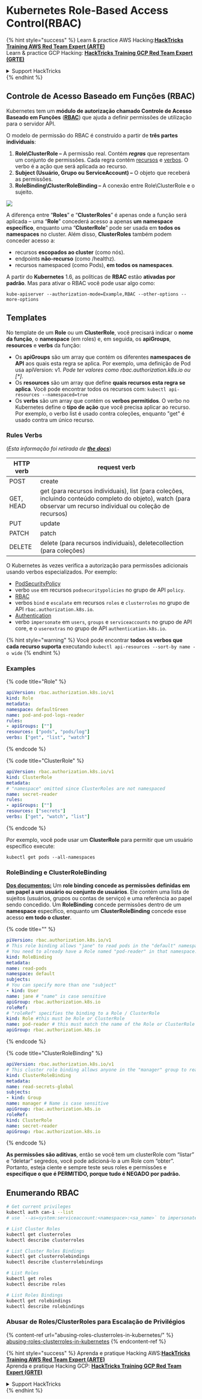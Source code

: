 # Kubernetes Role-Based Access Control(RBAC)

{% hint style="success" %}
Learn & practice AWS Hacking:<img src="../../.gitbook/assets/image (1).png" alt="" data-size="line">[**HackTricks Training AWS Red Team Expert (ARTE)**](https://training.hacktricks.xyz/courses/arte)<img src="../../.gitbook/assets/image (1).png" alt="" data-size="line">\
Learn & practice GCP Hacking: <img src="../../.gitbook/assets/image (2).png" alt="" data-size="line">[**HackTricks Training GCP Red Team Expert (GRTE)**<img src="../../.gitbook/assets/image (2).png" alt="" data-size="line">](https://training.hacktricks.xyz/courses/grte)

<details>

<summary>Support HackTricks</summary>

* Check the [**subscription plans**](https://github.com/sponsors/carlospolop)!
* **Join the** 💬 [**Discord group**](https://discord.gg/hRep4RUj7f) or the [**telegram group**](https://t.me/peass) or **follow** us on **Twitter** 🐦 [**@hacktricks\_live**](https://twitter.com/hacktricks\_live)**.**
* **Share hacking tricks by submitting PRs to the** [**HackTricks**](https://github.com/carlospolop/hacktricks) and [**HackTricks Cloud**](https://github.com/carlospolop/hacktricks-cloud) github repos.

</details>
{% endhint %}

## Controle de Acesso Baseado em Funções (RBAC)

Kubernetes tem um **módulo de autorização chamado Controle de Acesso Baseado em Funções** ([**RBAC**](https://kubernetes.io/docs/reference/access-authn-authz/rbac/)) que ajuda a definir permissões de utilização para o servidor API.

O modelo de permissão do RBAC é construído a partir de **três partes individuais**:

1. **Role\ClusterRole ­–** A permissão real. Contém _**regras**_ que representam um conjunto de permissões. Cada regra contém [recursos](https://kubernetes.io/docs/reference/kubectl/overview/#resource-types) e [verbos](https://kubernetes.io/docs/reference/access-authn-authz/authorization/#determine-the-request-verb). O verbo é a ação que será aplicada ao recurso.
2. **Subject (Usuário, Grupo ou ServiceAccount) –** O objeto que receberá as permissões.
3. **RoleBinding\ClusterRoleBinding –** A conexão entre Role\ClusterRole e o sujeito.

![](https://www.cyberark.com/wp-content/uploads/2018/12/rolebiding\_serviceaccount\_and\_role-1024x551.png)

A diferença entre “**Roles**” e “**ClusterRoles**” é apenas onde a função será aplicada – uma “**Role**” concederá acesso a apenas **um** **namespace** **específico**, enquanto uma “**ClusterRole**” pode ser usada em **todos os namespaces** no cluster. Além disso, **ClusterRoles** também podem conceder acesso a:

* recursos **escopados ao cluster** (como nós).
* endpoints **não-recurso** (como /healthz).
* recursos namespaced (como Pods), **em todos os namespaces**.

A partir do **Kubernetes** 1.6, as políticas de **RBAC** estão **ativadas por padrão**. Mas para ativar o RBAC você pode usar algo como:
```
kube-apiserver --authorization-mode=Example,RBAC --other-options --more-options
```
## Templates

No template de um **Role** ou um **ClusterRole**, você precisará indicar o **nome da função**, o **namespace** (em roles) e, em seguida, os **apiGroups**, **resources** e **verbs** da função:

* Os **apiGroups** são um array que contém os diferentes **namespaces de API** aos quais esta regra se aplica. Por exemplo, uma definição de Pod usa apiVersion: v1. _Pode ter valores como rbac.authorization.k8s.io ou \[\*]_.
* Os **resources** são um array que define **quais recursos esta regra se aplica**. Você pode encontrar todos os recursos com: `kubectl api-resources --namespaced=true`
* Os **verbs** são um array que contém os **verbos permitidos**. O verbo no Kubernetes define o **tipo de ação** que você precisa aplicar ao recurso. Por exemplo, o verbo list é usado contra coleções, enquanto "get" é usado contra um único recurso.

### Rules Verbs

(_Esta informação foi retirada de_ [_**the docs**_](https://kubernetes.io/docs/reference/access-authn-authz/authorization/#determine-the-request-verb))

| HTTP verb | request verb                                                                                                                                                  |
| --------- | ------------------------------------------------------------------------------------------------------------------------------------------------------------- |
| POST      | create                                                                                                                                                        |
| GET, HEAD | get (para recursos individuais), list (para coleções, incluindo conteúdo completo do objeto), watch (para observar um recurso individual ou coleção de recursos) |
| PUT       | update                                                                                                                                                        |
| PATCH     | patch                                                                                                                                                         |
| DELETE    | delete (para recursos individuais), deletecollection (para coleções)                                                                                         |

O Kubernetes às vezes verifica a autorização para permissões adicionais usando verbos especializados. Por exemplo:

* [PodSecurityPolicy](https://kubernetes.io/docs/concepts/policy/pod-security-policy/)
* verbo `use` em recursos `podsecuritypolicies` no grupo de API `policy`.
* [RBAC](https://kubernetes.io/docs/reference/access-authn-authz/rbac/#privilege-escalation-prevention-and-bootstrapping)
* verbos `bind` e `escalate` em recursos `roles` e `clusterroles` no grupo de API `rbac.authorization.k8s.io`.
* [Authentication](https://kubernetes.io/docs/reference/access-authn-authz/authentication/)
* verbo `impersonate` em `users`, `groups` e `serviceaccounts` no grupo de API core, e o `userextras` no grupo de API `authentication.k8s.io`.

{% hint style="warning" %}
Você pode encontrar **todos os verbos que cada recurso suporta** executando `kubectl api-resources --sort-by name -o wide`
{% endhint %}

### Examples

{% code title="Role" %}
```yaml
apiVersion: rbac.authorization.k8s.io/v1
kind: Role
metadata:
namespace: defaultGreen
name: pod-and-pod-logs-reader
rules:
- apiGroups: [""]
resources: ["pods", "pods/log"]
verbs: ["get", "list", "watch"]
```
{% endcode %}

{% code title="ClusterRole" %}
```yaml
apiVersion: rbac.authorization.k8s.io/v1
kind: ClusterRole
metadata:
# "namespace" omitted since ClusterRoles are not namespaced
name: secret-reader
rules:
- apiGroups: [""]
resources: ["secrets"]
verbs: ["get", "watch", "list"]
```
{% endcode %}

Por exemplo, você pode usar um **ClusterRole** para permitir que um usuário específico execute:
```
kubectl get pods --all-namespaces
```
### **RoleBinding e ClusterRoleBinding**

[**Dos documentos:**](https://kubernetes.io/docs/reference/access-authn-authz/rbac/#rolebinding-and-clusterrolebinding) Um **role binding concede as permissões definidas em um papel a um usuário ou conjunto de usuários**. Ele contém uma lista de sujeitos (usuários, grupos ou contas de serviço) e uma referência ao papel sendo concedido. Um **RoleBinding** concede permissões dentro de um **namespace** específico, enquanto um **ClusterRoleBinding** concede esse acesso **em todo o cluster**.

{% code title="" %}
```yaml
piVersion: rbac.authorization.k8s.io/v1
# This role binding allows "jane" to read pods in the "default" namespace.
# You need to already have a Role named "pod-reader" in that namespace.
kind: RoleBinding
metadata:
name: read-pods
namespace: default
subjects:
# You can specify more than one "subject"
- kind: User
name: jane # "name" is case sensitive
apiGroup: rbac.authorization.k8s.io
roleRef:
# "roleRef" specifies the binding to a Role / ClusterRole
kind: Role #this must be Role or ClusterRole
name: pod-reader # this must match the name of the Role or ClusterRole you wish to bind to
apiGroup: rbac.authorization.k8s.io
```
{% endcode %}

{% code title="ClusterRoleBinding" %}
```yaml
apiVersion: rbac.authorization.k8s.io/v1
# This cluster role binding allows anyone in the "manager" group to read secrets in any namespace.
kind: ClusterRoleBinding
metadata:
name: read-secrets-global
subjects:
- kind: Group
name: manager # Name is case sensitive
apiGroup: rbac.authorization.k8s.io
roleRef:
kind: ClusterRole
name: secret-reader
apiGroup: rbac.authorization.k8s.io
```
{% endcode %}

**As permissões são aditivas**, então se você tem um clusterRole com “listar” e “deletar” segredos, você pode adicioná-lo a um Role com “obter”. Portanto, esteja ciente e sempre teste seus roles e permissões e **especifique o que é PERMITIDO, porque tudo é NEGADO por padrão.**

## **Enumerando RBAC**
```bash
# Get current privileges
kubectl auth can-i --list
# use `--as=system:serviceaccount:<namespace>:<sa_name>` to impersonate a service account

# List Cluster Roles
kubectl get clusterroles
kubectl describe clusterroles

# List Cluster Roles Bindings
kubectl get clusterrolebindings
kubectl describe clusterrolebindings

# List Roles
kubectl get roles
kubectl describe roles

# List Roles Bindings
kubectl get rolebindings
kubectl describe rolebindings
```
### Abusar de Roles/ClusterRoles para Escalação de Privilégios

{% content-ref url="abusing-roles-clusterroles-in-kubernetes/" %}
[abusing-roles-clusterroles-in-kubernetes](abusing-roles-clusterroles-in-kubernetes/)
{% endcontent-ref %}

{% hint style="success" %}
Aprenda e pratique Hacking AWS:<img src="../../.gitbook/assets/image (1).png" alt="" data-size="line">[**HackTricks Training AWS Red Team Expert (ARTE)**](https://training.hacktricks.xyz/courses/arte)<img src="../../.gitbook/assets/image (1).png" alt="" data-size="line">\
Aprenda e pratique Hacking GCP: <img src="../../.gitbook/assets/image (2).png" alt="" data-size="line">[**HackTricks Training GCP Red Team Expert (GRTE)**<img src="../../.gitbook/assets/image (2).png" alt="" data-size="line">](https://training.hacktricks.xyz/courses/grte)

<details>

<summary>Support HackTricks</summary>

* Confira os [**planos de assinatura**](https://github.com/sponsors/carlospolop)!
* **Junte-se ao** 💬 [**grupo do Discord**](https://discord.gg/hRep4RUj7f) ou ao [**grupo do telegram**](https://t.me/peass) ou **siga**-nos no **Twitter** 🐦 [**@hacktricks\_live**](https://twitter.com/hacktricks\_live)**.**
* **Compartilhe truques de hacking enviando PRs para os repositórios do** [**HackTricks**](https://github.com/carlospolop/hacktricks) e [**HackTricks Cloud**](https://github.com/carlospolop/hacktricks-cloud).

</details>
{% endhint %}
